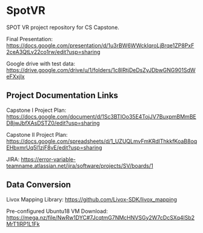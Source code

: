 # SpotVR
SPOT VR project repository for CS Capstone.

Final Presentation: https://docs.google.com/presentation/d/1u3rBW6WWckIqroLjBrqe1ZP8PxF2ceA3QtLv22co1rw/edit?usp=sharing

Google drive with test data: https://drive.google.com/drive/u/1/folders/1c8IRtjDeDsZyJDbwGNG901SdWeFXxjlx

## Project Documentation Links
Capstone I Project Plan: https://docs.google.com/document/d/1Sc3BTIOo35E4TojJV7BuxpmBMmBED8jwJbfXAsDSTZ0/edit?usp=sharing

Capstone II Project Plan: https://docs.google.com/spreadsheets/d/1_UZUQLmvFmKRdlThkkfKoaB8oqEHbxmrUq5l1zjF8vE/edit?usp=sharing

JIRA: https://error-variable-teamname.atlassian.net/jira/software/projects/SV/boards/1

## Data Conversion
Livox Mapping Library: https://github.com/Livox-SDK/livox_mapping

Pre-configured Ubuntu18 VM Download: https://mega.nz/file/NwRw1DYC#7JcqtmG7NMcHNVSGy2W7cDcSXq4lSb2MrT1lRP1L1Fk
